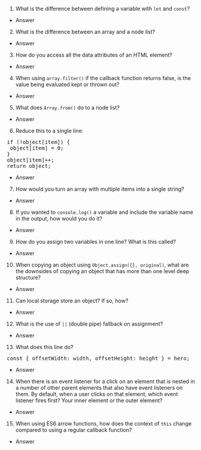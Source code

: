 1. What is the difference between defining a variable with `let` and `const`?
* Answer

2. What is the difference between an array and a node list?
* Answer

3. How do you access all the data attributes of an HTML element?
* Answer

4. When using `array.filter()` if the callback function returns false, is the value being evaluated kept or thrown out?
* Answer

5. What does `Array.from()` do to a node list?
* Answer

6. Reduce this to a single line:

<pre>
if (!object[item]) {
 object[item] = 0;
}
object[item]++;
return object;
</pre>
* Answer

7. How would you turn an array with multiple items into a single string?
* Answer

8. If you wanted to `console.log()` a variable and include the variable name in the output, how would you do it?
* Answer

9. How do you assign two variables in one line? What is this called?
* Answer

10. When copying an object using `Object.assign({}, original)`, what are the downsides of copying an object that has more than one level deep structure?
* Answer

11. Can local storage store an object? If so, how?
* Answer

12. What is the use of `||` (double pipe) fallback on assignment?
* Answer

13. What does this line do?
<pre>const { offsetWidth: width, offsetHeight: height } = hero;</pre>
* Answer

14. When there is an event listener for a click on an element that is nested in a number of other parent elements that also have event listeners on them. By default, when a user clicks on that element, which event listener fires first? Your inner element or the outer element?
* Answer

15. When using ES6 arrow functions, how does the context of `this` change compared to using a regular callback function?
* Answer
